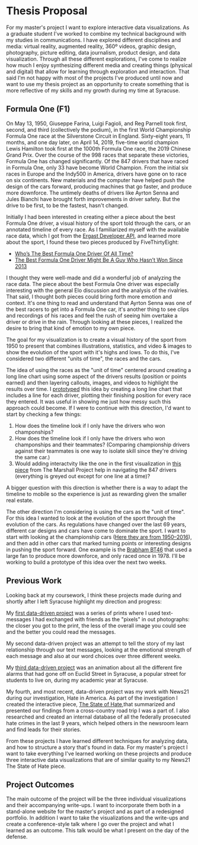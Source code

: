 # Thesis Proposal

For my master's project I want to explore interactive data visualizations. As a graduate student I've worked to combine my technical background with my studies in communications. I have explored different disciplines and media: virtual reality, augmented reality, 360º videos, graphic design, photography, picture editing, data journalism, product design, and data visualization. Through all these different explorations, I've come to realize how much I enjoy synthesizing different media and creating things (physical and digital) that allow for learning through exploration and interaction. That said I'm not happy with most of the projects I've produced until now and want to use my thesis project as an opportunity to create something that is more reflective of my skills and my growth during my time at Syracuse.

## Formula One (F1)

On May 13, 1950, Giuseppe Farina, Luigi Fagioli, and Reg Parnell took first, second, and third (collectively the podium), in the first World Championship Formula One race at the Silverstone Circuit in England. Sixty-eight years, 11 months, and one day later, on April 14, 2019, five-time world champion Lewis Hamilton took first at the 1000th Formula One race, the 2019 Chinese Grand Prix. Over the course of the 998 races that separate these victories, Formula One has changed significantly. Of the 847 drivers that have raced in Formula One, only 33 have become World Champion. From the initial six races in Europe and the Indy500 in America, drivers have gone on to race on six continents. New materials and the computer have helped push the design of the cars forward, producing machines that go faster, and produce more downforce. The untimely deaths of drivers like Ayrton Senna and Jules Bianchi have brought forth improvements in driver safety. But the drive to be first, to be the fastest, hasn't changed.

Initially I had been interested in creating either a piece about the best Formula One driver, a visual history of the sport told through the cars, or an annotated timeline of every race. As I familiarized myself with the available race data, which I got from the [Ergast Developer API](https://ergast.com/mrd/), and learned more about the sport, I found these two pieces produced by FiveThirtyEight:

* [Who’s The Best Formula One Driver Of All Time?](https://fivethirtyeight.com/features/formula-one-racing/)
* [The Best Formula One Driver Might Be A Guy Who Hasn’t Won Since 2013](https://fivethirtyeight.com/features/the-best-formula-one-driver-might-be-a-guy-who-hasnt-won-since-2013/)

I thought they were well-made and did a wonderful job of analyzing the race data. The piece about the best Formula One driver was especially interesting with the general Elo discussion and the analysis of the rivalries. That said, I thought both pieces could bring forth more emotion and context. It's one thing to read and understand that Ayrton Senna was one of the best racers to get into a Formula One car, it's another thing to see clips and recordings of his races and feel the rush of seeing him overtake a driver or drive in the rain. Through looking at these pieces, I realized the desire to bring that kind of emotion to my own piece.

The goal for my visualization is to create a visual history of the sport from 1950 to present that combines illustrations, statistics, and video & images to show the evolution of the sport with it's highs and lows. To do this, I've considered two different "units of time", the races and the cars.

The idea of using the races as the "unit of time" centered around creating a long line chart using some aspect of the drivers results (position or points earned) and then layering callouts, images, and videos to highlight the results over time. I [prototyped](http://lennymartinez.com/vis-thesis/prototype/line-chart-all.html) this idea by creating a long line chart that includes a line for each driver, plotting their finishing position for every race they entered. It was useful in showing me just how messy such this approach could become. If I were to continue with this direction, I'd want to start by checking a few things:

1. How does the timeline look if I only have the drivers who won champonships?
1. How does the timeline look if I only have the drivers who won champonships and their teammates? (Comparing championship drivers against their teammates is one way to isolate skill since they're driving the same car.)
1. Would adding interactvity like the one in the first visualization in [this piece](https://www.themarshallproject.org/2016/08/18/crime-in-context) from The Marshall Project help in navigating the 847 drivers (everything is greyed out except for one line at a time)?

A bigger question with this direction is whether there is a way to adapt the timeline to mobile so the experience is just as rewarding given the smaller real estate.

The other direction I'm considering is using the cars as the "unit of time". For this idea I wanted to look at the evolution of the sport through the evolution of the cars. As regulations have changed over the last 69 years, different car designs and cars have come to dominate the sport. I want to start with looking at the championship cars ([Here they are from 1950–2016](https://www.foxsports.com/motor/gallery/images-f1-cars-championship-winning-022717)), and then add in other cars that marked turning points or interesting designs in pushing the sport forward. One example is the [Brabham BT46](https://en.wikipedia.org/wiki/Brabham_BT46) that used a large fan to produce more downforce, and only raced once in 1978. I'll be working to build a prototype of this idea over the next two weeks.

## Previous Work

Looking back at my coursework, I think these projects made during and shortly after I left Syracuse highlight my direction and progress:

My [first data-driven project](https://www.dropbox.com/sh/3bp65gt2y2wtbet/AACzRk4bMA22OYy6PSqOuvLpa?dl=0) was a series of prints where I used text-messages I had exchanged with friends as the "pixels" in out photographs: the closer you got to the print, the less of the overall image you could see and the better you could read the messages.

My second data-driven project was an attempt to tell the story of my last relationship through our text messages, looking at the emotional strength of each message and also at our word choices over three different weeks.

My [third data-driven project](https://www.instagram.com/p/BiNgylbgKCq/?utm_source=ig_web_copy_link) was an animation about all the different fire alarms that had gone off on Euclid Street in Syracuse, a popular street for students to live on, during my academic year at Syracuse.

My fourth, and most recent, data-driven project was my work with News21 during our investigation, Hate in America. As part of the investigation I created the interactive piece, [The State of Hate](https://hateinamerica.news21.com/roadtrip/),that summarized and presented our findings from a cross-country road trip I was a part of. I also researched and created an internal database of all the federally prosecuted hate crimes in the last 9 years, which helped others in the newsroom learn and find leads for their stories.

From these projects I have learned different techniques for analyzing data, and how to structure a story that's found in data. For my master's project I want to take everything I've learned working on these projects and produce three interactive data visualizations that are of similar quality to my News21 The State of Hate piece.

## Project Outcomes

The main outcome of the project will be the three individual visualizations and their accompanying write-ups. I want to incorporate them both in a stand-alone website for the master's project and as part of a redesigned portfolio. In addition I want to take the visualizations and the write-ups and create a conference-style talk where I go over the project and what I learned as an outcome. This talk would be what I present on the day of the defense.